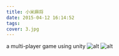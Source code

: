 ```yaml
---
title: 小米麻将
date: 2015-04-12 16:14:52
tags:
cover: 3.jpg
---
```

a multi-player game using unity
![alt](1.jpg)
![alt](2.jpg)
